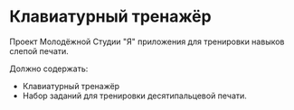 <h1>Клавиатурный тренажёр</h1>

<p>Проект Молодёжной Студии "Я" приложения для тренировки навыков слепой печати.</p>
<p>Должно содержать:</p>
<ul>
<li>Клавиатурный тренажёр</li>
<li>Набор заданий для тренировки десятипальцевой печати.</li>
</ul>
